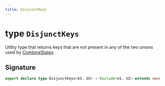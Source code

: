 ```yaml
---
title: DisjunctKeys
---
```


# type `DisjunctKeys`

Utility type that returns keys that are not present in any of the two unions used by [CombineStates](combine-states)

## Signature


```typescript
export declare type DisjunctKeys<U1, U2> = Exclude<U1, U2> extends never ? never : Exclude<U2, U1> extends never ? never : Exclude<U1, U2> | Exclude<U2, U1>;
```
